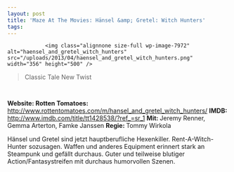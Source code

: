 ```yaml
---
layout: post
title: 'Maze At The Movies: Hänsel &amp; Gretel: Witch Hunters'
tags:
---
```



                <img class="alignnone size-full wp-image-7972" alt="haensel_and_gretel_witch_hunters" src="/uploads/2013/04/haensel_and_gretel_witch_hunters.png" width="356" height="500" />
<blockquote>Classic Tale New Twist</blockquote>
<img class="alignnone size-full wp-image-5898" title="movie_review_4stars" alt="" src="/uploads/2010/02/movie_review_4stars.png" width="75" height="15" />
<p><strong> Website: </strong>
<strong>Rotten Tomatoes: </strong><a href="http://www.rottentomatoes.com/m/hansel_and_gretel_witch_hunters/"><a href="http://www.rottentomatoes.com/m/hansel_and_gretel_witch_hunters/">http://www.rottentomatoes.com/m/hansel_and_gretel_witch_hunters/</a></a>
<strong>IMDB: </strong><a href="http://www.imdb.com/title/tt1428538/?ref_=sr_1"><a href="http://www.imdb.com/title/tt1428538/?ref_=sr_1">http://www.imdb.com/title/tt1428538/?ref_=sr_1</a></a>
<strong>Mit: </strong>Jeremy Renner, Gemma Arterton, Famke Janssen
<strong>Regie: </strong>Tommy Wirkola</p>
<p>Hänsel und Gretel sind jetzt hauptberufliche Hexenkiller. Rent-A-Witch-Hunter sozusagen. Waffen und anderes Equipment erinnert stark an Steampunk und gefällt durchaus. Guter und teilweise blutiger Action/Fantasystreifen mit durchaus humorvollen Szenen.</p>
